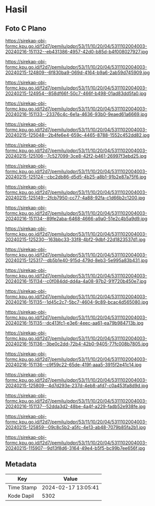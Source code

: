 # Hasil

## Foto C Plano

https://sirekap-obj-formc.kpu.go.id/f2d7/pemilu/pdpr/53/11/10/20/04/5311102004003-20240216-151132--eb431386-4957-42d0-b85d-b4f008027927.jpg

https://sirekap-obj-formc.kpu.go.id/f2d7/pemilu/pdpr/53/11/10/20/04/5311102004003-20240215-124809--6f830ba9-069d-4164-b9a6-2ab59d745909.jpg

https://sirekap-obj-formc.kpu.go.id/f2d7/pemilu/pdpr/53/11/10/20/04/5311102004003-20240215-124954--858df66f-50c7-466f-b498-01ad83dd5fa0.jpg

https://sirekap-obj-formc.kpu.go.id/f2d7/pemilu/pdpr/53/11/10/20/04/5311102004003-20240216-151133--23376c4c-6e1a-4636-93b0-9eaed61a6669.jpg

https://sirekap-obj-formc.kpu.go.id/f2d7/pemilu/pdpr/53/11/10/20/04/5311102004003-20240215-125048--2b4fe6e4-659c-4465-8788-1552c452dd82.jpg

https://sirekap-obj-formc.kpu.go.id/f2d7/pemilu/pdpr/53/11/10/20/04/5311102004003-20240215-125106--7c527099-3ce8-42f2-b461-26997f3ebd25.jpg

https://sirekap-obj-formc.kpu.go.id/f2d7/pemilu/pdpr/53/11/10/20/04/5311102004003-20240215-125124--cbc2db86-d5d5-4b25-a8b1-91b2e87a75f6.jpg

https://sirekap-obj-formc.kpu.go.id/f2d7/pemilu/pdpr/53/11/10/20/04/5311102004003-20240215-125149--2fcb7950-cc77-4a88-92fa-c1d66b2c1200.jpg

https://sirekap-obj-formc.kpu.go.id/f2d7/pemilu/pdpr/53/11/10/20/04/5311102004003-20240216-151134--89fe2aba-6468-4666-a9a0-51e2c4b5a9d9.jpg

https://sirekap-obj-formc.kpu.go.id/f2d7/pemilu/pdpr/53/11/10/20/04/5311102004003-20240215-125230--163bbc33-33f8-4bf2-9dbf-22d1823537d1.jpg

https://sirekap-obj-formc.kpu.go.id/f2d7/pemilu/pdpr/53/11/10/20/04/5311102004003-20240215-125317--db5b1e40-915d-479d-8eb3-5e995a83b431.jpg

https://sirekap-obj-formc.kpu.go.id/f2d7/pemilu/pdpr/53/11/10/20/04/5311102004003-20240216-151134--c0f084dd-dd4a-4a08-97b2-91f720b450e7.jpg

https://sirekap-obj-formc.kpu.go.id/f2d7/pemilu/pdpr/53/11/10/20/04/5311102004003-20240216-151135--1d45c2c7-5bc7-4604-9c89-bcac4d565080.jpg

https://sirekap-obj-formc.kpu.go.id/f2d7/pemilu/pdpr/53/11/10/20/04/5311102004003-20240216-151135--dc413fc1-e3e6-4eec-aa61-ea79b984713b.jpg

https://sirekap-obj-formc.kpu.go.id/f2d7/pemilu/pdpr/53/11/10/20/04/5311102004003-20240216-151136--3be0c2dd-72b4-42b0-9405-77fc008b7805.jpg

https://sirekap-obj-formc.kpu.go.id/f2d7/pemilu/pdpr/53/11/10/20/04/5311102004003-20240216-151136--c9f59c22-65de-419f-aaa5-3915f2e41c14.jpg

https://sirekap-obj-formc.kpu.go.id/f2d7/pemilu/pdpr/53/11/10/20/04/5311102004003-20240215-125809--4d7d293e-237d-4eb8-afd7-c0a453fa8d9d.jpg

https://sirekap-obj-formc.kpu.go.id/f2d7/pemilu/pdpr/53/11/10/20/04/5311102004003-20240216-151137--52dda3d2-48be-4a4f-a229-fadb52e938fe.jpg

https://sirekap-obj-formc.kpu.go.id/f2d7/pemilu/pdpr/53/11/10/20/04/5311102004003-20240215-125859--09c8c5b2-a5fc-4e13-ab48-7079b85fa2b1.jpg

https://sirekap-obj-formc.kpu.go.id/f2d7/pemilu/pdpr/53/11/10/20/04/5311102004003-20240215-115907--9d13f8d6-3164-49e4-b5f5-bc99b7ee656f.jpg


## Metadata

| Key        | Value               |
| ---------- | ------------------- |
| Time Stamp | 2024-02-17 13:05:41 |
| Kode Dapil | 5302                |



